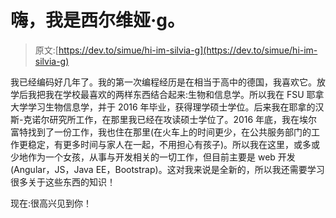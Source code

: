 # 嗨，我是西尔维娅·g。

> 原文:[https://dev.to/simue/hi-im-silvia-g](https://dev.to/simue/hi-im-silvia-g)

我已经编码好几年了。我的第一次编程经历是在相当于高中的德国，我喜欢它。放学后我把我在学校最喜欢的两样东西结合起来:生物和信息学。所以我在 FSU 耶拿大学学习生物信息学，并于 2016 年毕业，获得理学硕士学位。后来我在耶拿的汉斯-克诺尔研究所工作，在那里我已经在攻读硕士学位了。2016 年底，我在埃尔富特找到了一份工作，我也住在那里(在火车上的时间更少，在公共服务部门的工作更稳定，有更多时间与家人在一起，不用担心有孩子)。所以我在这里，或多或少地作为一个女孩，从事与开发相关的一切工作，但目前主要是 web 开发(Angular，JS，Java EE，Bootstrap)。这对我来说是全新的，所以我还需要学习很多关于这些东西的知识！

现在:很高兴见到你！